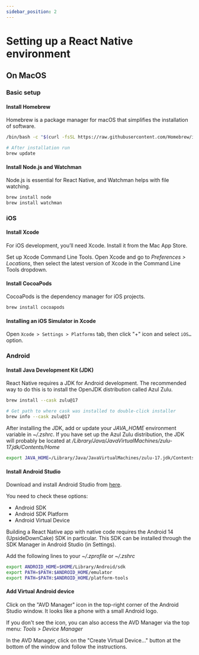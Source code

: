 ```yaml
---
sidebar_position: 2
---
```


# Setting up a React Native environment

## On MacOS

### Basic setup

#### Install Homebrew

Homebrew is a package manager for macOS that simplifies the installation of
software.

```sh
/bin/bash -c "$(curl -fsSL https://raw.githubusercontent.com/Homebrew/install/HEAD/install.sh)"

# After installation run
brew update
```

#### Install Node.js and Watchman

Node.js is essential for React Native, and Watchman helps with file watching.

```sh
brew install node
brew install watchman
```

### iOS

#### Install Xcode

For iOS development, you’ll need Xcode. Install it from the Mac App Store.

Set up Xcode Command Line Tools. Open Xcode and go to _Preferences > Locations_,
then select the latest version of Xcode in the Command Line Tools dropdown.

#### Install CocoaPods

CocoaPods is the dependency manager for iOS projects.

```sh
brew install cocoapods
```

#### Installing an iOS Simulator in Xcode

Open `Xcode > Settings > Platforms` tab, then click "+" icon and select `iOS…`
option.

### Android

#### Install Java Development Kit (JDK)

React Native requires a JDK for Android development. The recommended way to do
this is to install the OpenJDK distribution called Azul Zulu.

```sh
brew install --cask zulu@17

# Get path to where cask was installed to double-click installer
brew info --cask zulu@17
```

After installing the JDK, add or update your _JAVA_HOME_ environment variable in
_~/.zshrc_. If you have set up the Azul Zulu distribution, the JDK will probably
be located at _/Library/Java/JavaVirtualMachines/zulu-17.jdk/Contents/Home_

```sh
export JAVA_HOME=/Library/Java/JavaVirtualMachines/zulu-17.jdk/Contents/Home
```

#### Install Android Studio

Download and install Android Studio from
[here](https://developer.android.com/studio).

You need to check these options:

- Android SDK
- Android SDK Platform
- Android Virtual Device

Building a React Native app with native code requires the Android 14
(UpsideDownCake) SDK in particular. This SDK can be installed through the SDK
Manager in Android Studio (in Settings).

Add the following lines to your _~/.zprofile_ or _~/.zshrc_

```sh
export ANDROID_HOME=$HOME/Library/Android/sdk
export PATH=$PATH:$ANDROID_HOME/emulator
export PATH=$PATH:$ANDROID_HOME/platform-tools
```

#### Add Virtual Android device

Click on the "AVD Manager" icon in the top-right corner of the Android Studio
window. It looks like a phone with a small Android logo.

If you don't see the icon, you can also access the AVD Manager via the top menu:
_Tools > Device Manager_

In the AVD Manager, click on the "Create Virtual Device..." button at the bottom
of the window and follow the instructions.
